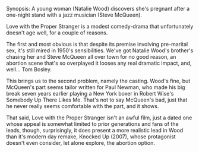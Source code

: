 Synopsis: A young woman (Natalie Wood) discovers she's pregnant after a one-night stand with a jazz musician (Steve McQueen).

Love with the Proper Stranger is a modest comedy-drama that unfortunately doesn't age well, for a couple of reasons. 

The first and most obvious is that despite its premise involving pre-marital sex, it's still mired in 1950's sensibilities.  We've got Natalie Wood's brother's chasing her and Steve McQueen all over town for no good  reason, an abortion scene that's so overplayed it looses any real dramatic impact, and, well…  Tom Bosley.

This brings us to the second problem, namely the casting.  Wood's fine, but McQueen's part seems tailor written for Paul Newman, who made his big break seven years earlier playing a New York boxer in Robert Wise's Somebody Up There Likes Me.  That's not to say McQueen's bad, just that he never really seems comfortable with the part, and it shows.

That said, Love with the Proper Stranger isn't an awful film, just a dated one whose appeal is somewhat limited to prior generations and fans of the leads, though, surprisingly, it does present a more realistic lead in Wood than it's modern day remake, Knocked Up (2007), whose protagonist doesn't even consider, let alone explore, the abortion option. 



